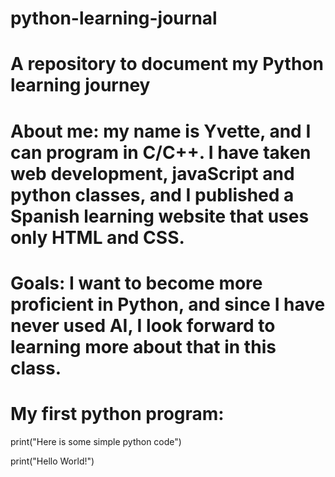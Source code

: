 # python-learning-journal
# A repository to document my Python learning journey

# About me: my name is Yvette, and I can program in C/C++.  I have taken web development, javaScript and python classes, and I published a Spanish learning website that uses only HTML and CSS.
# Goals: I want to become more proficient in Python, and since I have never used AI, I look forward to learning more about that in this class.

# My first python program:  

print("Here is some simple python code")

print("Hello World!")
